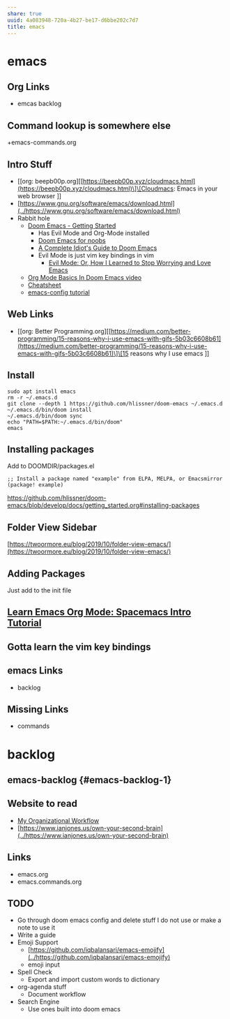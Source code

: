 ```yaml
---
share: true
uuid: 4a083948-720a-4b27-be17-d6bbe202c7d7
title: emacs
---
```

# emacs
Org Links
---------

*   emcas backlog

Command lookup is somewhere else
--------------------------------

+emacs-commands.org

Intro Stuff
-----------

*   \[\[org: beepb00p.org\]\[[https://beepb00p.xyz/cloudmacs.html](https://beepb00p.xyz/cloudmacs.html)\]\[Cloudmacs: Emacs in your web browser \]\]
*   [https://www.gnu.org/software/emacs/download.html](../https://www.gnu.org/software/emacs/download.html)
*   Rabbit hole
    *   [Doom Emacs - Getting Started](https://youtu.be/dr_iBj91eeI)
        *   Has Evil Mode and Org-Mode installed
        *   [Doom Emacs for noobs](https://medium.com/urbint-engineering/emacs-doom-for-newbies-1f8038604e3b)
        *   [A Complete Idiot's Guide to Doom Emacs](https://lordgrenville.github.io/posts/Emacs/)
        *   Evil Mode is just vim key bindings in vim
            *   [Evil Mode: Or, How I Learned to Stop Worrying and Love Emacs](https://youtu.be/JWD1Fpdd4Pc)
    *   [Org Mode Basics In Doom Emacs video](https://youtu.be/34zODp_lhqg)
    *   [Cheatsheet](https://gist.github.com/hjertnes/9e14416e8962ff5f03c6b9871945b165)
    *   [emacs-config tutorial](https://tecosaur.github.io/emacs-config/config.html)

Web Links
---------

*   \[\[org: Better Programming.org\]\[[https://medium.com/better-programming/15-reasons-why-i-use-emacs-with-gifs-5b03c6608b61](https://medium.com/better-programming/15-reasons-why-i-use-emacs-with-gifs-5b03c6608b61)\]\[15 reasons why I use emacs \]\]

Install
-------

    sudo apt install emacs
    rm -r ~/.emacs.d
    git clone --depth 1 https://github.com/hlissner/doom-emacs ~/.emacs.d
    ~/.emacs.d/bin/doom install
    ~/.emacs.d/bin/doom sync
    echo "PATH=$PATH:~/.emacs.d/bin/doom"
    emacs
    

Installing packages
-------------------

Add to DOOMDIR/packages.el

    ;; Install a package named "example" from ELPA, MELPA, or Emacsmirror
    (package! example)
    
https://github.com/hlissner/doom-emacs/blob/develop/docs/getting_started.org#installing-packages



Folder View Sidebar
-------------------

[https://twoormore.eu/blog/2019/10/folder-view-emacs/](https://twoormore.eu/blog/2019/10/folder-view-emacs/)

Adding Packages
---------------

Just add to the init file

[Learn Emacs Org Mode: Spacemacs Intro Tutorial](https://youtu.be/PVsSOmUB7ic)
------------------------------------------------------------------------------

Gotta learn the vim key bindings
--------------------------------

emacs Links
-----------

*   backlog

Missing Links
-------------

*   commands


# backlog
emacs-backlog {#emacs-backlog-1}
--------------------------------

Website to read
---------------

*   [My Organizational Workflow](https://vincent.demeester.fr/articles/my_organizational_workflow.html)
*   [https://www.ianjones.us/own-your-second-brain](../https://www.ianjones.us/own-your-second-brain)

Links
-----

*   emacs.org
*   emacs.commands.org

TODO
----

*   Go through doom emacs config and delete stuff I do not use or make a note to use it
*   Write a guide
*   Emoji Support
    *   [https://github.com/iqbalansari/emacs-emojify](../https://github.com/iqbalansari/emacs-emojify)
    *   emoji input
*   Spell Check
    *   Export and import custom words to dictionary
*   org-agenda stuff
    *   Document workflow
*   Search Engine
    *   Use ones built into doom emacs